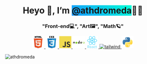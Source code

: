 <h1 align="center">Heyo 👋, I’m <span id="me" style="background: linear-gradient(225deg, #00ffd7 0%, #1595ff 100%);
        ">@athdromeda</span>🧑‍💻</h1>
<h3 align="center">"Front-end💻", "Art🖼", "Math🪐"</h3>

<p align="center">
    <a href="https://www.w3.org/html/" target="_blank"> <img src="https://raw.githubusercontent.com/devicons/devicon/master/icons/html5/html5-original-wordmark.svg" alt="html5" width="40" height="40"/> </a>
    <a href="https://www.w3schools.com/css/" target="_blank"> <img src="https://raw.githubusercontent.com/devicons/devicon/master/icons/css3/css3-original-wordmark.svg" alt="css3" width="40" height="40"/> </a>
    <a href="https://developer.mozilla.org/en-US/docs/Web/JavaScript" target="_blank"> <img src="https://raw.githubusercontent.com/devicons/devicon/master/icons/javascript/javascript-original.svg" alt="javascript" width="40" height="40"/> </a>
      <a href="https://nodejs.org" target="_blank"> <img src="https://raw.githubusercontent.com/devicons/devicon/master/icons/nodejs/nodejs-original-wordmark.svg" alt="nodejs" width="40" height="40"/> </a>
      <a href="https://reactjs.org/" target="_blank"> <img src="https://raw.githubusercontent.com/devicons/devicon/master/icons/react/react-original-wordmark.svg" alt="react" width="40" height="40"/> </a>
    <a href="https://tailwindcss.com/" target="_blank"> <img src="https://www.vectorlogo.zone/logos/tailwindcss/tailwindcss-icon.svg" alt="tailwind" width="40" height="40"/> </a>
    <a href="https://www.python.org" target="_blank"> <img src="https://raw.githubusercontent.com/devicons/devicon/master/icons/python/python-original.svg" alt="python" width="40" height="40"/> </a>
    </p>
    
    
<img align="center" src="https://github-readme-stats.vercel.app/api?username=athdromeda&count_private=true&theme=algolia&show_icons=true" alt="athdromeda" />

<!---
athdromeda/athdromeda is a ✨ special ✨ repository because its `README.md` (this file) appears on your GitHub profile.
You can click the Preview link to take a look at your changes.
--->
